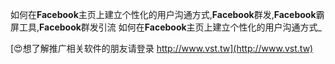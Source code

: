 如何在**Facebook**主页上建立个性化的用户沟通方式,**Facebook**群发,**Facebook**霸屏工具,**Facebook**群发引流
如何在**Facebook**主页上建立个性化的用户沟通方式_

[😍想了解推广相关软件的朋友请登录 http://www.vst.tw](http://www.vst.tw)



